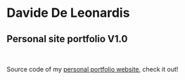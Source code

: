 # Davide De Leonardis

## Personal site portfolio V1.0

<br>

Source code of my <a href="https://davidedeleonardis.dev" tegret="_blank"> personal portfolio website</a>, check it out!